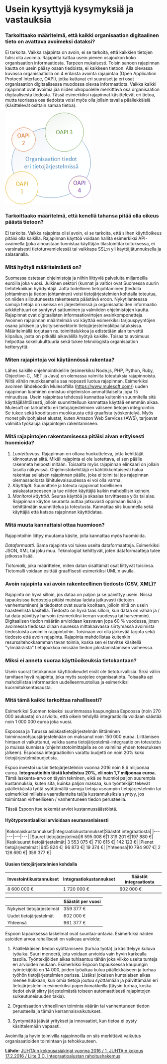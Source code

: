 # Usein kysyttyjä kysymyksiä ja vastauksia


### Tarkoittaako määritelmä, että kaikki organisaation digitaalinen tieto on avattava avoimeksi dataksi?

Ei tarkoita. Vaikka rajapinta on avoin, ei se tarkoita, että kaikkien tietojen tulisi olla avoimia. 
Rajapinta kattaa usein pienen osajoukon koko organisaation informaatiosta. Tarpeen mukaisesti. Toisin sanoen rajapinnan kautta on usein pääsy osaan tiedoista, ei kaikkeen tietoon. Alla olevassa kuvassa organisaatiolla on 4 erilaista avointa rajapintaa (Open Application Protocol Interface, OAPI), jotka kattavat eri suuruiset ja eri osat organisaation digitaalisessa muodossa olevaa informaatiota. Vaikka kaikki rajapinnat ovat avoimia jää niiden ulkopuolelle merkittävä osa organisaation digitaalisesta tiedosta. Tässä esimerkiksi rajapinnat käsittelevät eri tietoa, mutta teoriassa osa tiedoista voisi myös olla jollain tavalla päällekkäisiä (käsittelevät osittain samaa tietoa).

![Tietojärjestelmissä oleva tieto vs. rajapinnan tarjoama tieto](/organisaation_tiedot_eri_tietojarjestelmissa.png)


### Tarkoittaako määritelmä, että kenellä tahansa pitää olla oikeus päästä tietoon?

Ei tarkoita. Vaikka rajapinta olisi avoin, ei se tarkoita, että siihen käyttöoikeus pitäisi olla kaikilla. Rajapinnan käyttöä voidaan hallita esimerkiksi API-avaimella (joka ainoastaan tunnistaa käyttäjän tilastointitarkoituksessa, ei varsinaisesti tietoturvamielessä) tai vaikkapa SSL:n yli käyttäjätunnuksella ja salasanalla.


### Mitä hyötyä määritelmästä on?

Suomessa ostetaan ohjelmistoja ja niihin liittyviä palveluita miljardeilla euroilla joka vuosi. Julkinen sektori 
(kunnat ja valtio) ovat Suomessa suurin tietotekniikan hyödyntäjä. Jotta todellinen tietojohtaminen (tiedolla johtaminen ja tiedon johtaminen) voisi tietojärjestelmien kohdalla toteutua, on niiden siiloutuneesta rakenteesta päästävä eroon. Nykytilanteessa samoja tietoja on useissa eri järjestelmissä ja organisaatioiden informaatio arkkitehtuuri on syntynyt sattuminen ja valmiiden ohjelmistojen kautta. Rajapinnat ovat digitaalisten informaatiovirtojen avainkomponetteja. Avoimen rajapinnan määritelmää voi käyttää esimerkiksi tarjouspyyntöjen osana julkisen ja yksityisensektorin tietojärjestelmäkilpailutuksissa. Määritelmällä torjutaan ns. toimittalukkoa ja edistetään alan tervettä kilpailua, josta on pitkällä aikavälillä hyötyä kaikille. Toisaalta avoimuus helpottaa kokeilukulttuuria sekä tukee teknologista organisaation ketteryyttä.


### Miten rajapintoja voi käytännössä rakentaa?

Lähes kaikille ohjelmointikielille (esimerkiksi Node.js, PHP, Python, Ruby, Objective-C, .NET ja Java) on olemassa valmiita toteutuksia rajapinnoista. Niitä vähän muokkaamalla saa nopeasti luotua rajapinnan. Esimerkiksi avoimen lähdekoodin Mulesoftilla (https://www.mulesoft.com/) uuden rajapinnan luominen onnistuu ohjelmiston ammattilaiselta jopa 15 minuutissa. Usein rajapintaa tehdessä kannattaa kuitenkin suunnitella sitä käyttäjälähtöisesti, jolloin suunnittelluun kannattaa käyttää enemmän aikaa. Mulesoft on tarkoitettu eri tietojärjestelmien väliseen tietojen integrointiin. Se tukee sekä kooditason muokkausta että graafista työskentelyä. Myös monet pilvipohjaiset alustat, kuten Amazon Web Services (AWS), tarjoavat valmiita työkaluja rajapintojen rakentamiseen.


### Mitä rajapintojen rakentamisessa pitäisi aivan erityisesti huomioida?

1. *Luotettavuus.* Rajapinnan on oltava huokutteleva, jotta kehittäjät kiinnostuvat siitä. Mikäli rajapinta ei ole luotettava, ei sen päälle rakenneta helposti mitään. Toisaalta myös rajapinnan elinkaari on jollain tasolla näkyvissä. Ohjelmistokehittäjä ei kähtökkohtaisesti halua rakentaa sellaisen rajapinnan päälle, joka ei toimi tai jos rajapinnan olemassaolosta lähitulevaisuudessa ei voi olla varma.
2. *Käyttäjät.* Suunnittele ja toteuta rajapinnat todelliseen asiakastarpeeseen ja tue niiden käyttäjiä kaikin mahdollisin keinoin.
3. *Monitoroi käyttöä.* Seuraa käyttöä ja skaalaa tarvittaessa ylös tai alas. Rajapinnan käytön seuranta auttaa jatkuvasti oppimaan lisää ja kehittämään suunnittelua ja toteutusta. Kannattaa siis kuunnella sekä käyttäjiä että katsoa rajapinnan käyttödataa.


### Mitä muuta kannattaisi ottaa huomioon?

Rajapintoihin liittyy muutama käsite, joita kannattaa myös huomioida.

*Dataformaatti.* Sama rajapinta voi tukea useita dataformaatteja. Esimerkiksi JSON, XML tai joku muu. Teknologiat kehittyvät, joten dataformaatteja tulee jatkossa lisää.

*Tietomalli,* joka määrittelee, miten datan sisältämät osat liittyvät toisiinsa. Tietomalli voidaan esittää graaffisesti esimerkiksi UML:n avulla.


### Avoin rajapinta vai avoin rakenteellinen tiedosto (CSV, XML)?

Rajapinta on hyvä silloin, jos dataa on paljon ja se päivittyy usein. Niissä tapauksissa tiedostoja pitäisi muistaa ladata jatkuvasti (tietojen vanhentuminen) ja tiedostot ovat suuria kooltaan, jolloin niitä on usein haasteellista käsitellä. Tiedosto on hyvä taas silloin, kun dataa on vähän ja / tai data päivittyy harvoin (esimerkiksi kerran vuodessa tai harvemmin). Digitaalisen tiedon määrän arvioidaan kasvavan jopa 60 % vuodessa, joten avoimessa tiedossa ollaan suuressa mittakaavassa siirtymässä avoimista tiedostoista avoimiin rajapintoihin. Toisinaan voi olla järkevää tarjota sekä tiedosto että avoin rajapinta. Rajapinta mahdollistaa kuitenkin resurssitehokkaamman tavan toimia, koska sen ei tarvitse käsitellä "ylimääräistä" tietojoukkoa missään tiedon jalostamistamisen vaiheessa.


### Miksi ei anneta suoraa käyttöoikeuksia tietokantaan?

Usein suorat tietokannan käyttöoikeudet eivät ole tietoturvallisia. Siksi väliin tarvitaan hyvä rajapinta, joka myös suojelee organisaatiota. Toisaalta api mahdollistaa informaation uudelleenmuotoilua ja esimerkiksi kuormituksentasausta.


### Mitä tämä kaikki tarkoittaa rahallisesti?

Esimerkiksi Suomen toiseksi suurimmassa kaupungissa Espoossa (noin 270 000 asukasta) on arvioitu, että oikein tehdyllä integraatioilla voidaan säästää noin 1 000 000 euroa joka vuosi.

Espoossa ja Turussa asiakastietojärjestelmän liittäminen toiminnanohjausjärjestelmään on maksanut noin 150 000 euroa. Liittämisen hintaan ei vaikuttanut, vaikka sama tietojärjestelmä-integraatio on toteutettu jo muissa kunnissa (ohjelmistotoimittajalla se on valmiina yhden toteutuksen jälkeen). Espoossa integraatioihin varattu budjetti on noin 20% koko tietojärjestelmäbudjetista.

Espoo investoi uusiin tietojärjestelmiin vuonna 2016 noin 8,6 miljoonaa euroa. **Integraatioihin tästä kohdistuu 20%, eli noin 1,7 miljoonaa euroa.** Tämä laskenta-arvo on täysin tekninen, eikä se huomioi paljon suurempia kustannuksia, kuten sitä, kuinka paljon maksaa, kun työntekijät tekevät päällekkäistä työtä syöttämällä samoja tietoja useampiin tietojärjestelmiin tai esimerkiksi millaisia vaaratilanteita tai/ja kustannuksiksia syntyy, jos toimintaan virheelliseen / vanhentuneen tiedon perusteella.

Tässä Espoon itse tekemät arviot kustannussäästöistä.


#### Hyötypotentiaaliksi arvioidaan seuraavanlaisesti

|Kokonaiskustannukset|Integraatiokustannukset|Säästöt integraatiosta|
|---|---|---|---|
|Suuret tietojärjestelmät|6 595 008 €|1 319 201 €|197 880 €|
|Keskisuuret tietojärjestelmät| 3 553 075 €| 710 615 €| 142 123 €|
|Pienet tietojärjestelmät |645 824 €| 96 873 €| 19 374 €|
|Yhteensä|10 794 907 €| 2 126 690 €| 359 377 €|


#### Uusien tietojärjestelmien kohdalla

|Investointikustannukset|Integraatiokustannukset|Säästöt integraatiosta|
|---|---|---|
|8 600 000 €|1 720 000 €|602 000 €|

||Säästöt per vuosi|
|---|---|
|Nykyiset tietojärjestelmät|359 377 €|
|Uudet tietojärjestelmät|602 000 €|
|Yhteensä|961 377 €|

Espoon tapauksessa laskelmat ovat suuntaa-antavia. Esimerkiksi näiden asioiden arvoa rahallisesti 
on vaikeaa arvioida:

1.	Päällekkäisen tiedon syöttämiseen (turhaa työtä) ja käsittelyyn kuluva työaika. Suuri menoerä, jota voidaan arvioida vain hyvin karkealla tasolla. Työntekijöiden aikaa tuhlaantuu tähän joka viikko useita tunteja eri arvioiden mukaan. Esimerkiksi Espoon tapauksessa kaupungin työntekijöitä on 14 000, joiden työaikaa kuluu päällekkäiseen ja turhaa työhön tietojärjestelmien parissa. Lisäksi jokaisen kuntalaisen aikaa menee hukkaan, kun omia tietoja joutuu syöttämään ja päivittämään eri tietojärjestelmiin esimerkiksi paperilomakkeilla (täysin turhaa, koska tiedot eivät siirry järjestelmästä toiseen automaattisesti rajapintojen sulkeutuneisuuden takia).

2.	Organisaation virheellinen toiminta väärän tai vanhentuneen tiedon perusteella ja tämän kerrannaisvaikutukset.

3.	Syntymättä jäävät yritykset ja innovaatiot, kun tietoa ei pysty käsittelemään vapaasti.

Avoimilla ja hyvin toimivilla rajapinnoilla on siis merkittävä vaikutus organisaatioiden toimintaan ja tehokkuuteen.


**Lähde:** [JUHTA:n kokousasiakirjat vuonna 2016 / 1. JUHTA:n kokous 17.2.2016 / Liite 3 C, Integraatioalustan rahoitushakemus](https://wiki.julkict.fi/julkict/juhta/juhta-n-kokousasiakirjat-vuonna-2016/1-juhta-n-kokous-17-2.2016/Liite%203%20C-%20Integraatioalustan%20rahoitushakemus.zip/view)
